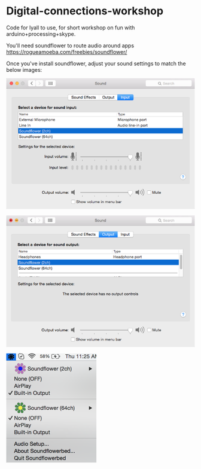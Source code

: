 # Digital-connections-workshop

Code for lyall to use, for short workshop on fun with arduino+processing+skype.

You'll need soundflower to route audio around apps https://rogueamoeba.com/freebies/soundflower/

Once you've install soundflower, adjust your sound settings to match the below images:

![settings](https://github.com/nicshackle/Digital-connections-workshop/blob/master/Screen%20Shot%202015-08-20%20at%2011.25.24%20AM.png)

![settings](https://github.com/nicshackle/Digital-connections-workshop/blob/master/Screen%20Shot%202015-08-20%20at%2011.25.34%20AM.png)

![settings](https://github.com/nicshackle/Digital-connections-workshop/blob/master/Screen%20Shot%202015-08-20%20at%2011.25.43%20AM.png)
